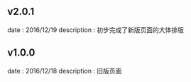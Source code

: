 ## v2.0.1

date : 2016/12/19
description : 初步完成了新版页面的大体排版

## v1.0.0

date : 2016/12/18
description : 旧版页面
